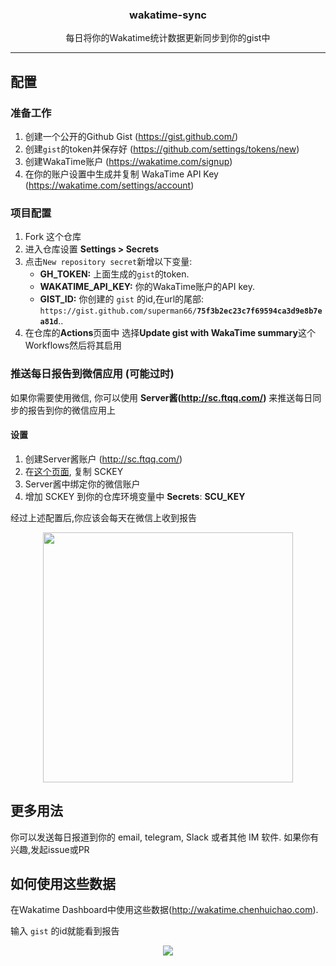 <p align="center">
  <h3 align="center">wakatime-sync</h3>
  <p align="center">每日将你的Wakatime统计数据更新同步到你的gist中</p>
</p>

---

## 配置

### 准备工作

1. 创建一个公开的Github Gist (https://gist.github.com/)
2. 创建`gist`的token并保存好 (https://github.com/settings/tokens/new)
3. 创建WakaTime账户 (https://wakatime.com/signup)
4. 在你的账户设置中生成并复制 WakaTime API Key (https://wakatime.com/settings/account)

### 项目配置

1. Fork 这个仓库
2. 进入仓库设置 **Settings > Secrets**
3. 点击`New repository secret`新增以下变量:
   - **GH_TOKEN:** 上面生成的`gist`的token.
   - **WAKATIME_API_KEY:** 你的WakaTime账户的API key.
   - **GIST_ID:** 你创建的 `gist` 的id,在url的尾部: `https://gist.github.com/superman66/`**`75f3b2ec23c7f69594ca3d9e8b7ea81d`**..
4. 在仓库的**Actions**页面中 选择**Update gist with WakaTime summary**这个Workflows然后将其启用


### 推送每日报告到微信应用 (可能过时)

如果你需要使用微信, 你可以使用 **Server酱(http://sc.ftqq.com/)** 来推送每日同步的报告到你的微信应用上

#### 设置

1. 创建Server酱账户 (http://sc.ftqq.com/)
2. 在[这个页面](http://sc.ftqq.com/?c=code), 复制 SCKEY 
3. Server酱中绑定你的微信账户
4. 增加 SCKEY 到你的仓库环境变量中 **Secrets**: **SCU_KEY**

经过上述配置后,你应该会每天在微信上收到报告

<p align="center">
  <img width="400" src="./screenshot/daily-report.jpg">
</p>

## 更多用法

你可以发送每日报道到你的 email, telegram, Slack 或者其他 IM 软件.
如果你有兴趣,发起issue或PR


## 如何使用这些数据

在Wakatime Dashboard中使用这些数据(http://wakatime.chenhuichao.com).

输入 `gist` 的id就能看到报告

<p align="center">
  <img src="./screenshot/wakatime-dashboard.jpg">
</p>

